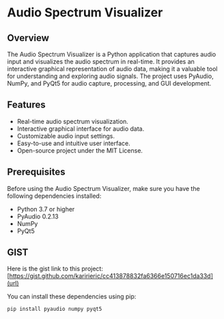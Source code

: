 # Audio Spectrum Visualizer

## Overview

The Audio Spectrum Visualizer is a Python application that captures audio input and visualizes the audio spectrum in real-time. It provides an interactive graphical representation of audio data, making it a valuable tool for understanding and exploring audio signals. The project uses PyAudio, NumPy, and PyQt5 for audio capture, processing, and GUI development.

## Features

- Real-time audio spectrum visualization.
- Interactive graphical interface for audio data.
- Customizable audio input settings.
- Easy-to-use and intuitive user interface.
- Open-source project under the MIT License.

## Prerequisites

Before using the Audio Spectrum Visualizer, make sure you have the following dependencies installed:

- Python 3.7 or higher
- PyAudio 0.2.13
- NumPy
- PyQt5

## GIST
Here is the gist link to this project:
[https://gist.github.com/karirieric/cc413878832fa6366e150716ec1da33d](url)

You can install these dependencies using pip:

```bash
pip install pyaudio numpy pyqt5
